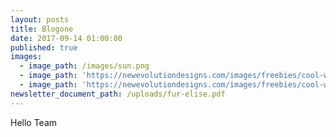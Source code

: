 ```yaml
---
layout: posts
title: Blogone
date: 2017-09-14 01:00:00
published: true
images:
  - image_path: /images/sun.png
  - image_path: 'https://newevolutiondesigns.com/images/freebies/cool-wallpaper-3.jpg'
  - image_path: 'https://newevolutiondesigns.com/images/freebies/cool-wallpaper-3.jpg'
newsletter_document_path: /uploads/fur-elise.pdf
---
```



Hello Team